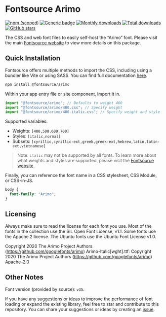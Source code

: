 # Fontsource Arimo

[![npm (scoped)](https://img.shields.io/npm/v/@fontsource/arimo?color=brightgreen)](https://www.npmjs.com/package/@fontsource/arimo) [![Generic badge](https://img.shields.io/badge/fontsource-passing-brightgreen)](https://github.com/fontsource/fontsource) [![Monthly downloads](https://badgen.net/npm/dm/@fontsource/arimo)](https://github.com/fontsource/fontsource) [![Total downloads](https://badgen.net/npm/dt/@fontsource/arimo)](https://github.com/fontsource/fontsource) [![GitHub stars](https://img.shields.io/github/stars/fontsource/fontsource.svg?style=social&label=Star)](https://github.com/fontsource/fontsource/stargazers)

The CSS and web font files to easily self-host the “Arimo” font. Please visit the main [Fontsource website](https://fontsource.org/fonts/arimo) to view more details on this package.

## Quick Installation

Fontsource offers multiple methods to import the CSS, including using a bundler like Vite or using SASS. You can find full documentation [here](https://fontsource.org/docs/getting-started/introduction).

```javascript
npm install @fontsource/arimo
```

Within your app entry file or site component, import it in.

```javascript
import "@fontsource/arimo"; // Defaults to weight 400
import "@fontsource/arimo/400.css"; // Specify weight
import "@fontsource/arimo/400-italic.css"; // Specify weight and style
```

Supported variables:
- Weights: `[400,500,600,700]`
- Styles: `[italic,normal]`
- Subsets: `[cyrillic,cyrillic-ext,greek,greek-ext,hebrew,latin,latin-ext,vietnamese]`

> Note: `italic` may not be supported by all fonts. To learn more about what weights and styles are supported, please visit the [Fontsource website](https://fontsource.org/fonts/arimo).

Finally, you can reference the font name in a CSS stylesheet, CSS Module, or CSS-in-JS.

```css
body {
  font-family: "Arimo";
}
```

## Licensing
Always make sure to read the license for each font you use. Most of the fonts in the collection use the SIL Open Font License, v1.1. Some fonts use the Apache 2 license. The Ubuntu fonts use the Ubuntu Font License v1.0.

Copyright 2020 The Arimo Project Authors (https://github.com/googlefonts/arimo) Arimo-Italic[wght].ttf: Copyright 2020 The Arimo Project Authors (https://github.com/googlefonts/arimo)
[Apache-2.0](http://www.apache.org/licenses/LICENSE-2.0)

## Other Notes
Font version (provided by source): `v35`.

If you have any suggestions or ideas to improve the performance of font loading or expand the existing library, feel free to star and contribute to this repository. You can share your suggestions or ideas by creating an [issue](https://github.com/fontsource/fontsource/issues).